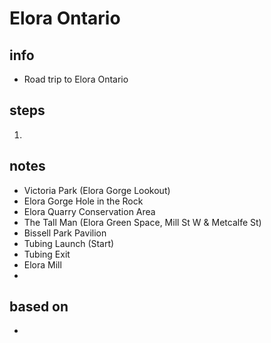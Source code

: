 # Elora Ontario  

## info  
* Road trip to Elora Ontario

## steps  
1. 

## notes  
*  Victoria Park (Elora Gorge Lookout)
*  Elora Gorge Hole in the Rock
*  Elora Quarry Conservation Area
*  The Tall Man (Elora Green Space, Mill St W & Metcalfe St)
*  Bissell Park Pavilion
*  Tubing Launch (Start)
*  Tubing Exit
*  Elora Mill
*  

## based on  
*  


